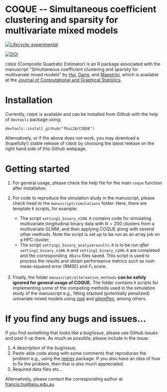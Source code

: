 # COQUE -- Simultaneous coefficient clustering and sparsity for multivariate mixed models

<!-- badges: start -->

[![Lifecycle: experimental](https://img.shields.io/badge/lifecycle-experimental-orange.svg)](https://www.tidyverse.org/lifecycle/#experimental)

[![DOI](https://zenodo.org/badge/DOI/10.5281/zenodo.12194563.svg)](https://doi.org/10.5281/zenodo.12194563)

<!-- badges: end -->

`COQUE` (Composite Quadratic Estimator) is an R package associated with the manuscript "Simultaneous coefficient clustering and sparsity for multivariate mixed models" by [Hui](https://francishui.netlify.app/), [Dang](https://sites.google.com/view/khuedungdang/home?authuser=0), and [Maestrini](https://sites.google.com/view/lucamaestrini), which is available at the [Journal of Computational and Graphical Statistics](https://doi.org/10.1080/10618600.2024.2402904).

# Installation

Currently, `COQUE` is available and can be installed from Github with the help of `devtools` package using:

```         
devtools::install_github("fhui28/COQUE")
```

Alternatively, or if the above does not work, you may download a (hopefully!) stable release of `COQUE` by choosing the latest release on the right hand side of this Github webpage.

# Getting started

1.  For general usage, please check the help file for the main `coque` function after installation.

2.  For code to reproduce the simulation study in the manuscript, please check head to the `manuscript/simulations` folder. Here, there are template `R` scripts, for example:

    -   The script `setting1_binary_n200.R` contains code for simulating multivariate longitudinal binary data with $N = 200$ clusters from a multivariate GLMM, and then applying COQUE along with several other methods. Note the script is set up to be run as an array job on a HPC cluster;
    -   The script `setting1_binary_analyzeresults.R` is to be run *after* `setting1_binary_n100.R` and `setting1_binary_n200.R` are completed and the corresponding .`RData` files saved. This script is used to process the results and obtain performance metrics such as root-mean-squared error (RMSE) and $F_1$ score.

3.  Finally, the folder `manuscript/alternative_methods` **can be safely ignored for general usage of COQUE.** The folder contains `R` scripts for implementing some of the competing methods used in the simulation study of the manuscript e.g., fitting stacked (potentially penalized) univariate mixed models using [rpql](https://cran.r-project.org/web/packages/rpql/index.html) and [glmmPen](https://cran.r-project.org/web/packages/glmmPen/index.html), among others.

# If you find any bugs and issues...

If you find something that looks like a bug/issue, please use Github issues and post it up there. As much as possible, please include in the issue:

1.  A description of the bug/issue;
2.  Paste-able code along with some comments that reproduces the problem e.g., using the [reprex](https://cran.r-project.org/web/packages/reprex/index.html) package. If you also have an idea of how to fix the problem, then that is also much appreciated.
3.  Required data files etc...

Alternatively, please contact the corresponding author at [francis.hui\@anu.edu.au](mailto:francis.hui@anu.edu.au)
